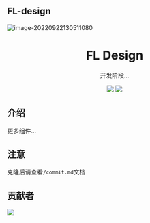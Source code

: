 ## FL-design

![image-20220922130511080](https://found-img-blog.oss-cn-hangzhou.aliyuncs.com/img/image-20220922130511080.png)

<div align="center">
  <h1>FL Design</h1>
</div>
<div align="center">
  <p>开发阶段...</p>
  <img src="https://img.shields.io/static/v1?label=React&message=v18.0.0&color=blue&style=flat-square"/>
   <img src="https://img.shields.io/static/v1?label=TypeScript&message=%20&color=blue&style=flat-square"/>
</div>

## 介绍

更多组件...



## 注意

克隆后请查看`/commit.md`文档



## 贡献者

<a href="https://github.com/Found-404/Fl-UI/graphs/contributors">
  <img src="https://contrib.rocks/image?repo=Found-404/Fl-UI" />
</a>
